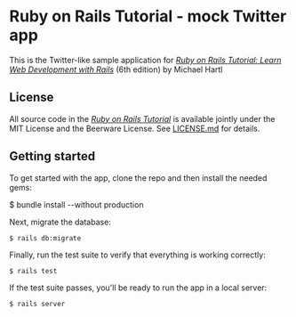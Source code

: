 # Ruby on Rails Tutorial - mock Twitter app

This is the Twitter-like sample application for [*Ruby on Rails Tutorial: Learn Web Development with Rails*](https://www.railstutorial.org/)
(6th edition) by Michael Hartl

## License

All source code in the [*Ruby on Rails Tutorial*](https://www.railstutorial.org/) is available jointly under the MIT License and the Beerware License. See [LICENSE.md](LICENSE.md) for details.

## Getting started

To get started with the app, clone the repo and then install the needed gems:


$ bundle install --without production


Next, migrate the database:

```
$ rails db:migrate
```

Finally, run the test suite to verify that everything is working correctly:

```
$ rails test
```

If the test suite passes, you'll be ready to run the app in a local server:

```
$ rails server
```